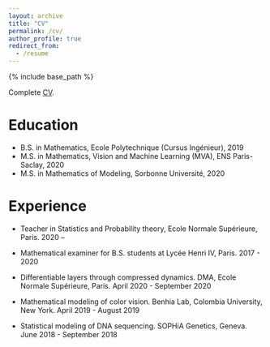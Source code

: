```yaml
---
layout: archive
title: "CV"
permalink: /cv/
author_profile: true
redirect_from:
  - /resume
---
```


{% include base_path %}

Complete [CV](https://michaelsdr.github.io/images/foo-bar-identity.jpg).

Education
======
* B.S. in Mathematics, Ecole Polytechnique (Cursus Ingénieur), 2019
* M.S. in Mathematics, Vision and Machine Learning (MVA), ENS Paris-Saclay, 2020
* M.S. in Mathematics of Modeling, Sorbonne Université, 2020

Experience
======
* Teacher in Statistics and Probability theory, Ecole Normale Supérieure, Paris.  2020 –

* Mathematical examiner for B.S. students at Lycée Henri IV, Paris.  2017 - 2020

* Differentiable layers through compressed dynamics. DMA, Ecole Normale Supérieure, Paris. April 2020 - September 2020

* Mathematical modeling of color vision. Benhia Lab, Colombia University, New York. April 2019 - August 2019

* Statistical modeling of DNA sequencing. SOPHiA Genetics, Geneva. June 2018 - September 2018
